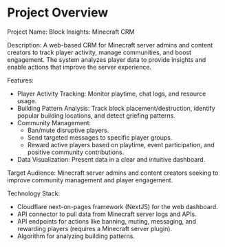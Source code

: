 # Project Overview

Project Name: Block Insights: Minecraft CRM

Description: A web-based CRM for Minecraft server admins and content creators to track player activity, manage communities, and boost engagement. The system analyzes player data to provide insights and enable actions that improve the server experience.

Features:

*   Player Activity Tracking: Monitor playtime, chat logs, and resource usage.
*   Building Pattern Analysis: Track block placement/destruction, identify popular building locations, and detect griefing patterns.
*   Community Management:
    *   Ban/mute disruptive players.
    *   Send targeted messages to specific player groups.
    *   Reward active players based on playtime, event participation, and positive community contributions.
*   Data Visualization: Present data in a clear and intuitive dashboard.

Target Audience: Minecraft server admins and content creators seeking to improve community management and player engagement.

Technology Stack:

*   Cloudflare next-on-pages framework (NextJS) for the web dashboard.
*   API connector to pull data from Minecraft server logs and APIs.
*   API endpoints for actions like banning, muting, messaging, and rewarding players (requires a Minecraft server plugin).
*   Algorithm for analyzing building patterns.